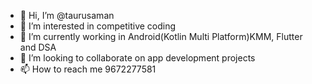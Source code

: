 - 👋 Hi, I’m @taurusaman
- 👀 I’m interested in competitive coding 
- 🌱 I’m currently working in Android(Kotlin Multi Platform)KMM, Flutter and DSA
- 💞️ I’m looking to collaborate on app development projects
- 📫 How to reach me 9672277581

<!---
taurusaman/taurusaman is a ✨ special ✨ repository because its `README.md` (this file) appears on your GitHub profile.
You can click the Preview link to take a look at your changes.
--->
